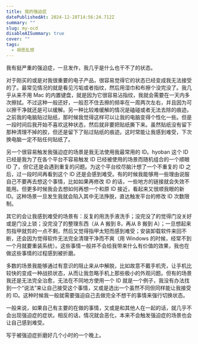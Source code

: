 ```yaml
---
title: 我的强迫症
datePublishedAt: 2024-12-28T14:56:24.712Z
summary: ""
slug: my-ocd
disableAISummary: true
cover: ""
tags:
  - 胡思乱想
---
```


我有挺严重的强迫症，一旦发作，我几乎是什么也干不了的状态。

对于刚买的或是对我很重要的电子产品，很容易觉得它的状态已经变成我无法接受的了。最常见情况的就是看见污垢或者指纹，然后用湿巾和布擦个没完没了。我几乎从来不用 Mac 的内置键盘，就是因为它很容易沾指纹，我就会需要在一天内多次擦拭。不过这种一般还好，一般忍不住去擦的频率在一周两次左右，并且因为可以擦干净就还是可以缓解。另一种比较难缓解的情况是磕碰或者无法去除的痕迹。之前我的电脑贴过贴纸，那时候我觉得这样可以让我的电脑变得个性化一些。但是一段时间后我开始不喜欢这种状态，然后就非要把贴纸撕下来。虽然贴纸没有留下那种清理不掉的胶，但还是留下了贴过贴纸的痕迹。这时常能让我感到难受，下次换电脑一定不贴任何贴纸了。

另一个很容易触发我强迫症的场景是我无法使用我最常用的 ID。hyoban 这个 ID 已经是我为了在各个平台不容易触发 ID 已经被使用的场景而随机组合的一个顺眼 ID 了，但它还是会遇到重复的问题。为这个平台绞尽脑汁想了一个不重复的 ID 之后，过一段时间再看到这个 ID 还是会感到难受。有的时候我能够用一些理由说服自己不要再去想这个事情，比如如果再修改 ID 的话，一些地方的链接就会失效不能用。但更多时候我会去想如何再想一个和原 ID 接近，看起来又很顺我眼的新 ID。这种场景一旦发生我就会陷入其中无法挣脱，直达触发平台的修改 ID 次数限制。

其它的会让我感到难受的场景有：反复的用洗手液洗手；没完没了的觉得门没关好或是门没上锁；没完没了的整理东西（从 A 搬到 B，再从 B 搬到 A）；一旦想起来剪指甲就剪的一点不剩，然后又觉得指甲太短而感到难受；安装卸载软件来回不断，还会因为觉得软件无法完全清理干净而不爽（用 Windows 的时候，经常不到一个月就要重装系统）。这些事情一般并不会给我带来什么有价值的效果，我也在做这些事情的过程感到被折磨。

多数的场景我能够通过有意识的阻止来从中解脱，比如故意不戴手机壳，让手机比较快的变成一种战损状态，从而让我忽略手机上那些极小的外观问题。但有的场景我还是无法完全治愈，无法在不同地方使用一个 ID 就是一个例子，我没有办法找到一个“说法”来让自己接受这个事情，又或是选出一个虽然不同但同样能让我接受的 ID。这种时候我一般就需要强迫自己去做完全不想干的事情来强行切换状态。

一般来说，如果自己有主要的在做的事情，又或是和其他人在一起的话，就几乎不会出现强迫症的症状。相反的话，情况就会恶化，本来不会触发强迫症的场景也会让自己感到难受。

写于被强迫症折磨好几个小时的一个晚上。
